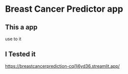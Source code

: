# Breast Cancer Predictor app

## This a app
use to it

## I Tested it
https://breastcancerprediction-cqi1j6yd36.streamlit.app/